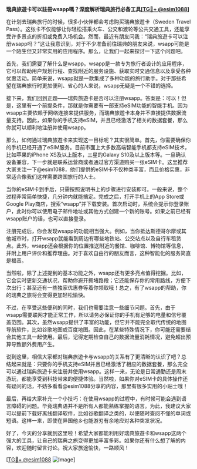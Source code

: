 **瑞典旅遊卡可以註冊wsapp嗎？深度解析瑞典旅行必备工具[[TG💪+ @esim1088](https://t.me/s/esim1088)]**

在计划去瑞典旅行的时候，很多小伙伴都会考虑购买瑞典旅遊卡（Sweden Travel Pass）。这张卡不仅能够让你轻松搭乘火车、公交和渡轮等公共交通工具，还能享受许多景点的折扣或免费入场机会。然而，最近有朋友问我：“瑞典旅遊卡可以注册wsapp吗？”这让我意识到，对于不少准备前往瑞典的朋友来说，wsapp可能是一个陌生但又非常实用的应用程序。那么，让我们一起来探讨一下这个问题吧。

首先，我们需要了解什么是wsapp。wsapp是一款专为旅行者设计的应用程序，它可以帮助用户规划行程、查找附近的服务设施、获取实时交通信息以及享受各种优惠活动。简单来说，wsapp就是一款集成了多种功能的旅行助手。对于那些希望在瑞典旅行时更加便利、省心的人来说，wsapp无疑是一个不错的选择。

接下来，我们回到正题——瑞典旅遊卡是否可以注册wsapp。答案是：可以！但是，这里有一个前提条件，那就是你需要有一部支持eSIM功能的智能手机。因为wsapp主要依赖于网络连接来提供服务，而瑞典旅遊卡本身并不直接提供数据流量支持。因此，如果你的手机支持eSIM，并且已经激活了相关的数据套餐，那么你就可以顺利地注册并使用wsapp。

那么，如何通过瑞典旅遊卡来实现这一目标呢？其实很简单。首先，你需要确保你的手机已经开通了eSIM服务。目前市面上大多数高端智能手机都支持eSIM技术，比如苹果的iPhone XS及以上版本，三星的Galaxy S10及以上版本等。一旦确认设备兼容，下一步就是联系运营商或者通过官方渠道购买一张eSIM卡。这里推荐大家关注一下@esim1088，他们提供的eSIM卡不仅种类丰富，而且价格实惠，非常适合像我们这样需要跨国旅行的人士。

当你的eSIM卡到手后，只需按照说明书上的步骤进行安装即可。一般来说，整个过程非常简单快捷，几分钟内就能搞定。完成之后，打开手机上的App Store或Google Play商店，搜索“wsapp”并下载安装。首次启动时，系统会提示你登录账户，此时你可以使用电子邮件地址或其他方式创建一个新的账号。如果之前已经有wsapp账户的话，也可以直接登录。

注册完成后，你会发现wsapp的功能相当强大。例如，当你抵达斯德哥尔摩或其他城市时，打开wsapp就能看到周边有哪些地铁站、公交站点以及自行车租赁点。此外，wsapp还会根据你的位置推送附近的餐馆、咖啡馆、博物馆等信息，并附上用户评价和推荐理由。对于喜欢自由行的朋友而言，这种智能化的服务简直是福音。

当然啦，除了上述提到的基本功能之外，wsapp还有更多亮点值得挖掘。比如，它会实时更新交通状况，帮助你避开拥堵路段；它还能保存你的常用路线，方便下次出行；甚至还有一些独家优惠券等着你领取哦！总之，有了wsapp的帮助，你的瑞典之旅将会变得更加轻松愉快。

不过，在享受这些便利的同时，我们也需要注意一些细节问题。首先，由于wsapp需要联网才能正常工作，所以请务必保证你的手机有足够的电量和信号覆盖范围。其次，虽然wsapp提供了丰富的功能，但它并不能完全取代传统的地图导航软件，比如谷歌地图或百度地图。因此，在某些特殊情况下，你可能还需要结合其他工具一起使用。最后，记得定期检查自己的数据流量消耗情况，避免超出预算导致额外费用产生。

说到这里，相信大家都对瑞典旅遊卡与wsapp的关系有了更清晰的认识了吧？总结起来就是：只要你的手机支持eSIM并且已经激活了相应的数据套餐，那么完全可以通过瑞典旅遊卡来注册并使用wsapp。这样一来，无论是日常通勤还是周末游玩，都能享受到科技带来的便捷体验。当然啦，如果你对eSIM卡的具体操作还有疑问的话，不妨多看看@esim1088分享的内容，那里有很多实用的小贴士哦！

最后，再给大家补充一个小技巧：在使用wsapp的过程中，有时候可能会遇到语言障碍的问题。毕竟瑞典语并不是所有人都能熟练掌握的语言。为此，我建议大家可以提前下载好离线翻译软件，比如谷歌翻译之类的，以便随时查阅不懂的单词或短语。这样一来，即使在异国他乡也能游刃有余地应对各种突发状况。

好了，今天的分享就到这里啦！希望大家都能利用好瑞典旅遊卡和wsapp这两个强大的工具，让自己的瑞典之旅变得更加丰富多彩。如果你还有什么想了解的内容，欢迎随时留言讨论。祝大家旅途愉快，一路顺风！

[[TG💪+ @esim1088](https://t.me/s/esim1088) ![Image](https://i.postimg.cc/4NQfJmqS/Snipaste-2025-05-13-00-14-12.png)]